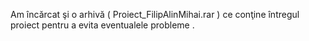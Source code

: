 Am încărcat şi o arhivă ( Proiect_FilipAlinMihai.rar ) ce conţine întregul proiect pentru a evita eventualele probleme .

